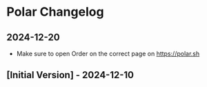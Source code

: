 # Polar Changelog

## 2024-12-20

- Make sure to open Order on the correct page on https://polar.sh

## [Initial Version] - 2024-12-10
